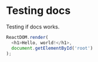 # Testing docs

Testing if docs works.

``` javascript
ReactDOM.render(
  <h1>Hello, world!</h1>,
  document.getElementById('root')
);
```
